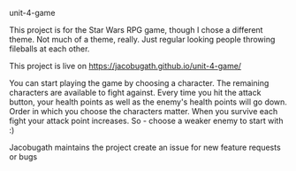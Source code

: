 
unit-4-game

This project is for the Star Wars RPG game, though I chose a different theme. Not much of a theme, really. Just regular looking people throwing fileballs at each other. 

This project is live on https://jacobugath.github.io/unit-4-game/

You can start playing the game by choosing a character. The remaining characters are available to fight against. Every time you hit the attack button, your health points as well as the enemy's health points will go down. Order in which you choose the characters matter. When you survive each fight your attack point increases. So - choose a weaker enemy to start with :)

Jacobugath maintains the project
create an issue for new feature requests or bugs
